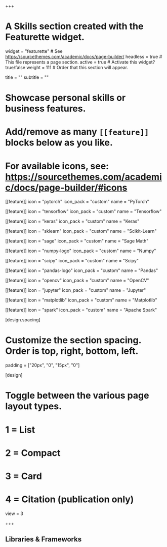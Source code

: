 +++
# A Skills section created with the Featurette widget.
widget = "featurette"  # See https://sourcethemes.com/academic/docs/page-builder/
headless = true  # This file represents a page section.
active = true  # Activate this widget? true/false
weight = 111  # Order that this section will appear.

title = ""
subtitle = ""

# Showcase personal skills or business features.
# 
# Add/remove as many `[[feature]]` blocks below as you like.
# 
# For available icons, see: https://sourcethemes.com/academic/docs/page-builder/#icons


[[feature]]
  icon = "pytorch"
  icon_pack = "custom"
  name = "PyTorch"


[[feature]]
  icon = "tensorflow"
  icon_pack = "custom"
  name = "Tensorflow"

[[feature]]
  icon = "keras"
  icon_pack = "custom"
  name = "Keras"


[[feature]]
  icon = "sklearn"
  icon_pack = "custom"
  name = "Scikit-Learn"

[[feature]]
  icon = "sage"
  icon_pack = "custom"
  name = "Sage Math"

[[feature]]
  icon = "numpy-logo"
  icon_pack = "custom"
  name = "Numpy"

[[feature]]
  icon = "scipy"
  icon_pack = "custom"
  name = "Scipy"


[[feature]]
  icon = "pandas-logo"
  icon_pack = "custom"
  name = "Pandas"

[[feature]]
  icon = "opencv"
  icon_pack = "custom"
  name = "OpenCV"

[[feature]]
  icon = "jupyter"
  icon_pack = "custom"
  name = "Jupyter"

[[feature]]
  icon = "matplotlib"
  icon_pack = "custom"
  name = "Matplotlib"

[[feature]]
  icon = "spark"
  icon_pack = "custom"
  name = "Apache Spark"

[design.spacing]
  # Customize the section spacing. Order is top, right, bottom, left.
  padding = ["20px", "0", "15px", "0"]


[design]
  # Toggle between the various page layout types.
  #   1 = List
  #   2 = Compact
  #   3 = Card
  #   4 = Citation (publication only)
  view = 3

+++
## Libraries & Frameworks

<br><br><br><br><br><br><br><br><br><br><br><br><br><br><br><br><br><br><br><br>


